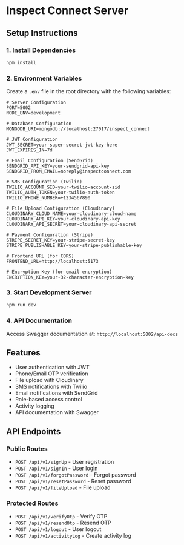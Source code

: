 # Inspect Connect Server

## Setup Instructions

### 1. Install Dependencies
```bash
npm install
```

### 2. Environment Variables
Create a `.env` file in the root directory with the following variables:

```env
# Server Configuration
PORT=5002
NODE_ENV=development

# Database Configuration
MONGODB_URI=mongodb://localhost:27017/inspect_connect

# JWT Configuration
JWT_SECRET=your-super-secret-jwt-key-here
JWT_EXPIRES_IN=7d

# Email Configuration (SendGrid)
SENDGRID_API_KEY=your-sendgrid-api-key
SENDGRID_FROM_EMAIL=noreply@inspectconnect.com

# SMS Configuration (Twilio)
TWILIO_ACCOUNT_SID=your-twilio-account-sid
TWILIO_AUTH_TOKEN=your-twilio-auth-token
TWILIO_PHONE_NUMBER=+1234567890

# File Upload Configuration (Cloudinary)
CLOUDINARY_CLOUD_NAME=your-cloudinary-cloud-name
CLOUDINARY_API_KEY=your-cloudinary-api-key
CLOUDINARY_API_SECRET=your-cloudinary-api-secret

# Payment Configuration (Stripe)
STRIPE_SECRET_KEY=your-stripe-secret-key
STRIPE_PUBLISHABLE_KEY=your-stripe-publishable-key

# Frontend URL (for CORS)
FRONTEND_URL=http://localhost:5173

# Encryption Key (for email encryption)
ENCRYPTION_KEY=your-32-character-encryption-key
```

### 3. Start Development Server
```bash
npm run dev
```

### 4. API Documentation
Access Swagger documentation at: `http://localhost:5002/api-docs`

## Features

- User authentication with JWT
- Phone/Email OTP verification
- File upload with Cloudinary
- SMS notifications with Twilio
- Email notifications with SendGrid
- Role-based access control
- Activity logging
- API documentation with Swagger

## API Endpoints

### Public Routes
- `POST /api/v1/signUp` - User registration
- `POST /api/v1/signIn` - User login
- `POST /api/v1/forgotPassword` - Forgot password
- `POST /api/v1/resetPassword` - Reset password
- `POST /api/v1/fileUpload` - File upload

### Protected Routes
- `POST /api/v1/verifyOtp` - Verify OTP
- `POST /api/v1/resendOtp` - Resend OTP
- `POST /api/v1/logout` - User logout
- `POST /api/v1/activityLog` - Create activity log

